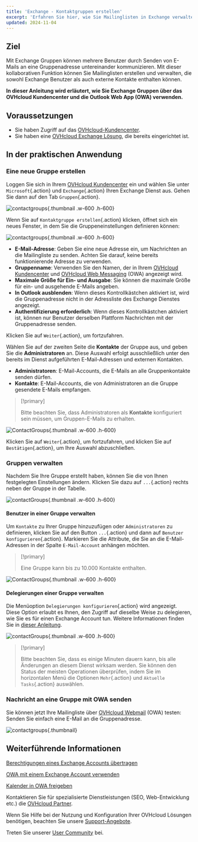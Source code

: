 ```yaml
---
title: 'Exchange - Kontaktgruppen erstellen'
excerpt: 'Erfahren Sie hier, wie Sie Mailinglisten in Exchange verwalten'
updated: 2024-11-04
---
```


<style>
.w-600 {
  max-width:600px !important;
}
.h-600 {
  max-height:600px !important;
}
</style>

## Ziel

Mit Exchange Gruppen können mehrere Benutzer durch Senden von E-Mails an eine Gruppenadresse untereinander kommunizieren. Mit dieser kollaborativen Funktion können Sie Mailinglisten erstellen und verwalten, die sowohl Exchange Benutzer als auch externe Kontakte enthalten können.

**In dieser Anleitung wird erläutert, wie Sie Exchange Gruppen über das OVHcloud Kundencenter und die Outlook Web App (OWA) verwenden.**

## Voraussetzungen

- Sie haben Zugriff auf das [OVHcloud-Kundencenter](/links/manager).
- Sie haben eine [OVHcloud Exchange Lösung](/links/web/emails-hosted-exchange), die bereits eingerichtet ist.

## In der praktischen Anwendung

### Eine neue Gruppe erstellen

Loggen Sie sich in Ihrem [OVHcloud Kundencenter](/links/manager) ein und wählen Sie unter `Microsoft`{.action} und `Exchange`{.action} Ihren Exchange Dienst aus. Gehen Sie dann auf den Tab `Gruppen`{.action}.

![contactgroups](images/exchange-groups-create01.png){.thumbnail .w-600 .h-600}

Wenn Sie auf `Kontaktgruppe erstellen`{.action} klicken, öffnet sich ein neues Fenster, in dem Sie die Gruppeneinstellungen definieren können:

![contactgroups](images/exchange-groups-create02.png){.thumbnail .w-600 .h-600}

- **E-Mail-Adresse**: Geben Sie eine neue Adresse ein, um Nachrichten an die Mailingliste zu senden. Achten Sie darauf, keine bereits funktionierende Adresse zu verwenden.
- **Gruppenname**: Verwenden Sie den Namen, der in Ihrem [OVHcloud Kundencenter](/links/manager) und [OVHcloud Web Messaging](/links/web/email) (OWA) angezeigt wird.
- **Maximale Größe für Ein- und Ausgabe**: Sie können die maximale Größe für ein- und ausgehende E-Mails angeben.
- **In Outlook ausblenden**: Wenn dieses Kontrollkästchen aktiviert ist, wird die Gruppenadresse nicht in der Adressliste des Exchange Dienstes angezeigt.
- **Authentifizierung erforderlich**: Wenn dieses Kontrollkästchen aktiviert ist, können nur Benutzer derselben Plattform Nachrichten mit der Gruppenadresse senden.

Klicken Sie auf `Weiter`{.action}, um fortzufahren.

Wählen Sie auf der zweiten Seite die **Kontakte** der Gruppe aus, und geben Sie die **Administratoren** an. Diese Auswahl erfolgt ausschließlich unter den bereits im Dienst aufgeführten E-Mail-Adressen und externen Kontakten.

- **Administratoren**: E-Mail-Accounts, die E-Mails an alle Gruppenkontakte senden dürfen.
- **Kontakte**: E-Mail-Accounts, die von Administratoren an die Gruppe gesendete E-Mails empfangen.

> [!primary]
>
> Bitte beachten Sie, dass Administratoren als **Kontakte** konfiguriert sein müssen, um Gruppen-E-Mails zu erhalten.

![ContactGroups](images/exchange-groups-create03.png){.thumbnail .w-600 .h-600}

Klicken Sie auf `Weiter`{.action}, um fortzufahren, und klicken Sie auf `Bestätigen`{.action}, um Ihre Auswahl abzuschließen.

### Gruppen verwalten

Nachdem Sie Ihre Gruppe erstellt haben, können Sie die von Ihnen festgelegten Einstellungen ändern. Klicken Sie dazu auf `...`{.action} rechts neben der Gruppe in der Tabelle.

![contactGroups](images/exchange-groups-options01.png){.thumbnail .w-600 .h-600}

#### Benutzer in einer Gruppe verwalten

Um `Kontakte` zu Ihrer Gruppe hinzuzufügen oder `Administratoren` zu definieren, klicken Sie auf den Button `...`{.action} und dann auf `Benutzer konfigurieren`{.action}. Markieren Sie die Attribute, die Sie an die E-Mail-Adressen in der Spalte `E-Mail-Account` anhängen möchten.

> [!primary]
>
> Eine Gruppe kann bis zu 10.000 Kontakte enthalten.

![ContactGroups](images/exchange-group-options-users01.png){.thumbnail .w-600 .h-600}

#### Delegierungen einer Gruppe verwalten

Die Menüoption `Delegierungen konfigurieren`{.action} wird angezeigt. Diese Option erlaubt es Ihnen, den Zugriff auf dieselbe Weise zu delegieren, wie Sie es für einen Exchange Account tun. Weitere Informationen finden Sie in [dieser Anleitung](/pages/web_cloud/email_and_collaborative_solutions/microsoft_exchange/feature_delegation).

![contactGroups](images/exchange-groups-options-delegation01.png){.thumbnail .w-600 .h-600}

> [!primary]
>
> Bitte beachten Sie, dass es einige Minuten dauern kann, bis alle Änderungen an diesem Dienst wirksam werden. Sie können den Status der meisten Operationen überprüfen, indem Sie im horizontalen Menü die Optionen `Mehr`{.action} und `Aktuelle Tasks`{.action} auswählen.

### Nachricht an eine Gruppe mit OWA senden

Sie können jetzt Ihre Mailingliste über [OVHcloud Webmail](/links/web/email) (OWA) testen: Senden Sie einfach eine E-Mail an die Gruppenadresse.

![contactgroups](images/exchange-groups-step6.png){.thumbnail}

## Weiterführende Informationen

[Berechtigungen eines Exchange Accounts übertragen](/pages/web_cloud/email_and_collaborative_solutions/microsoft_exchange/feature_delegation)

[OWA mit einem Exchange Account verwenden](/pages/web_cloud/email_and_collaborative_solutions/using_the_outlook_web_app_webmail/email_owa)

[Kalender in OWA freigeben](/pages/web_cloud/email_and_collaborative_solutions/using_the_outlook_web_app_webmail/owa_calendar_sharing)

Kontaktieren Sie für spezialisierte Dienstleistungen (SEO, Web-Entwicklung etc.) die [OVHcloud Partner](/links/partner).

Wenn Sie Hilfe bei der Nutzung und Konfiguration Ihrer OVHcloud Lösungen benötigen, beachten Sie unsere [Support-Angebote](/links/support).

Treten Sie unserer [User Community](/links/community) bei.

